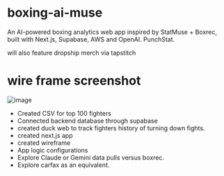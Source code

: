 # boxing-ai-muse
An AI-powered boxing analytics web app inspired by StatMuse + Boxrec, built with Next.js, Supabase, AWS and OpenAI. PunchStat. 

will also feature dropship merch via tapstitch

# wire frame screenshot
![image](https://github.com/user-attachments/assets/d252969a-ff1f-4af8-99f2-0e82d37ffc71)

- Created CSV for top 100 fighters
- Connected backend database through supabase
- created duck web to track fighters history of turning down fights.
- created next.js app
- created wireframe
- App logic configurations
- Explore Claude or Gemini data pulls versus boxrec.
- Explore carfax as an equivalent.
